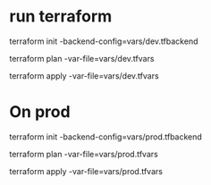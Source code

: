 # run terraform 

terraform init -backend-config=vars/dev.tfbackend

terraform plan -var-file=vars/dev.tfvars

terraform apply -var-file=vars/dev.tfvars

# On prod 

terraform init -backend-config=vars/prod.tfbackend

terraform plan -var-file=vars/prod.tfvars

terraform apply -var-file=vars/prod.tfvars
